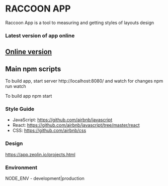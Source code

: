 # RACCOON APP
Raccoon App is a tool to measuring and getting styles of layouts design

### Latest version of app online

<a href="http://raccoon-app.github.io/ui-kit/dist/release/">Online version</a>
---------

## Main npm scripts
To build app, start server http://localhost:8080/ and watch for changes
    npm run watch

To build app
    npm start

### Style Guide
* JavaScript: https://github.com/airbnb/javascript
* React: https://github.com/airbnb/javascript/tree/master/react
* CSS: https://github.com/airbnb/css

### Design
https://app.zeplin.io/projects.html

### Environment
NODE_ENV - development|production

